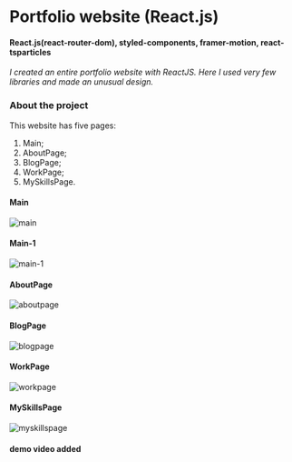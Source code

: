 # Portfolio website (React.js)
#### React.js(react-router-dom), styled-components, framer-motion, react-tsparticles

_I created an entire portfolio website with ReactJS. Here I used very few libraries and made an unusual design._

### About the project

This website has five pages:
1. Main;
2. AboutPage;
3. BlogPage;
4. WorkPage;
5. MySkillsPage.

#### Main

![main](https://user-images.githubusercontent.com/95641884/150649519-8feaa515-29ba-4618-b5e4-e2d8b7ef42e9.png)

#### Main-1

![main-1](https://user-images.githubusercontent.com/95641884/150650053-1cdc5c33-44e0-46f9-abae-49a262c308c0.png)


#### AboutPage

![aboutpage](https://user-images.githubusercontent.com/95641884/150649553-f305e2fe-3c93-4f00-bca1-0b05d6e831e2.png)

#### BlogPage

![blogpage](https://user-images.githubusercontent.com/95641884/150649585-23ebf363-2ffa-4dbc-ad90-a7a564fdad22.png)

#### WorkPage

![workpage](https://user-images.githubusercontent.com/95641884/150649608-a7f8d8bb-17a2-40ad-9190-d8026dc4bbf2.png)

#### MySkillsPage

![myskillspage](https://user-images.githubusercontent.com/95641884/150649626-edd8b8d5-957b-4045-93d1-12f4b83a61e6.png)

#### demo video added







